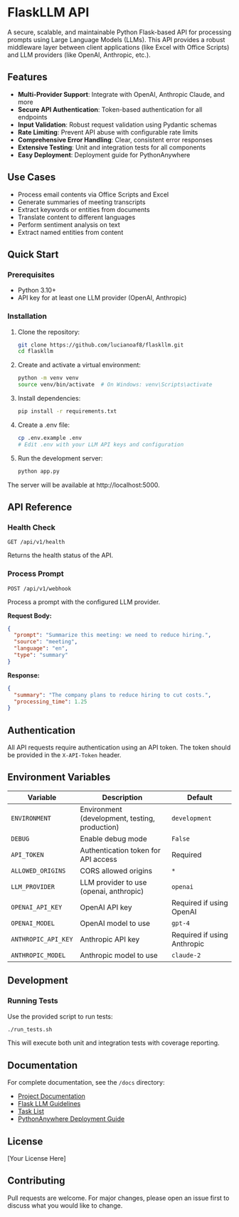 # FlaskLLM API

A secure, scalable, and maintainable Python Flask-based API for processing prompts using Large Language Models (LLMs). This API provides a robust middleware layer between client applications (like Excel with Office Scripts) and LLM providers (like OpenAI, Anthropic, etc.).

## Features

- **Multi-Provider Support**: Integrate with OpenAI, Anthropic Claude, and more
- **Secure API Authentication**: Token-based authentication for all endpoints
- **Input Validation**: Robust request validation using Pydantic schemas
- **Rate Limiting**: Prevent API abuse with configurable rate limits
- **Comprehensive Error Handling**: Clear, consistent error responses
- **Extensive Testing**: Unit and integration tests for all components
- **Easy Deployment**: Deployment guide for PythonAnywhere

## Use Cases

- Process email contents via Office Scripts and Excel
- Generate summaries of meeting transcripts
- Extract keywords or entities from documents
- Translate content to different languages
- Perform sentiment analysis on text
- Extract named entities from content

## Quick Start

### Prerequisites

- Python 3.10+
- API key for at least one LLM provider (OpenAI, Anthropic)

### Installation

1. Clone the repository:
   ```bash
   git clone https://github.com/lucianoaf8/flaskllm.git
   cd flaskllm
   ```

2. Create and activate a virtual environment:
   ```bash
   python -m venv venv
   source venv/bin/activate  # On Windows: venv\Scripts\activate
   ```

3. Install dependencies:
   ```bash
   pip install -r requirements.txt
   ```

4. Create a .env file:
   ```bash
   cp .env.example .env
   # Edit .env with your LLM API keys and configuration
   ```

5. Run the development server:
   ```bash
   python app.py
   ```

The server will be available at http://localhost:5000.

## API Reference

### Health Check

```
GET /api/v1/health
```

Returns the health status of the API.

### Process Prompt

```
POST /api/v1/webhook
```

Process a prompt with the configured LLM provider.

**Request Body:**
```json
{
  "prompt": "Summarize this meeting: we need to reduce hiring.",
  "source": "meeting",
  "language": "en",
  "type": "summary"
}
```

**Response:**
```json
{
  "summary": "The company plans to reduce hiring to cut costs.",
  "processing_time": 1.25
}
```

## Authentication

All API requests require authentication using an API token. The token should be provided in the `X-API-Token` header.

## Environment Variables

| Variable | Description | Default |
|----------|-------------|---------|
| `ENVIRONMENT` | Environment (development, testing, production) | `development` |
| `DEBUG` | Enable debug mode | `False` |
| `API_TOKEN` | Authentication token for API access | Required |
| `ALLOWED_ORIGINS` | CORS allowed origins | `*` |
| `LLM_PROVIDER` | LLM provider to use (openai, anthropic) | `openai` |
| `OPENAI_API_KEY` | OpenAI API key | Required if using OpenAI |
| `OPENAI_MODEL` | OpenAI model to use | `gpt-4` |
| `ANTHROPIC_API_KEY` | Anthropic API key | Required if using Anthropic |
| `ANTHROPIC_MODEL` | Anthropic model to use | `claude-2` |

## Development

### Running Tests

Use the provided script to run tests:

```bash
./run_tests.sh
```

This will execute both unit and integration tests with coverage reporting.

## Documentation

For complete documentation, see the `/docs` directory:

- [Project Documentation](docs/project-documentation.md)
- [Flask LLM Guidelines](docs/flask-llm-guidelines.md)
- [Task List](docs/task-list-v3.md)
- [PythonAnywhere Deployment Guide](docs/deploy_to_pythonanywhere.md)

## License

[Your License Here]

## Contributing

Pull requests are welcome. For major changes, please open an issue first to discuss what you would like to change.